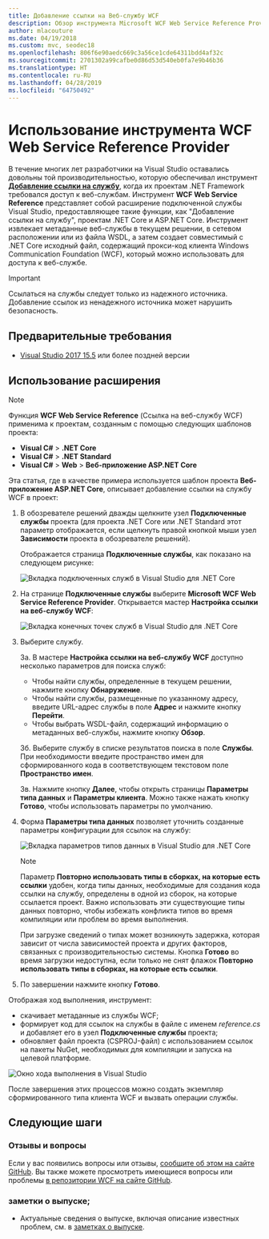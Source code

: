 ```yaml
---
title: Добавление ссылки на Веб-службу WCF
description: Обзор инструмента Microsoft WCF Web Service Reference Provider, который расширяет функциональные возможности проектов .NET Core и ASP.NET Core аналогично функции "Добавление ссылки на службу" для проектов .NET Framework.
author: mlacouture
ms.date: 04/19/2018
ms.custom: mvc, seodec18
ms.openlocfilehash: 806f6e90aedc669c3a56ce1cde64311bdd4af32c
ms.sourcegitcommit: 2701302a99cafbe0d86d53d540eb0fa7e9b46b36
ms.translationtype: HT
ms.contentlocale: ru-RU
ms.lasthandoff: 04/28/2019
ms.locfileid: "64750492"
---
```

# <a name="use-the-wcf-web-service-reference-provider-tool"></a>Использование инструмента WCF Web Service Reference Provider

В течение многих лет разработчики на Visual Studio оставались довольны той производительностью, которую обеспечивал инструмент [**Добавление ссылки на службу**](/visualstudio/data-tools/how-to-add-update-or-remove-a-wcf-data-service-reference), когда их проектам .NET Framework требовался доступ к веб-службам.  Инструмент **WCF Web Service Reference** представляет собой расширение подключенной службы Visual Studio, предоставляющее такие функции, как "Добавление ссылки на службу", проектам .NET Core и ASP.NET Core. Инструмент извлекает метаданные веб-службы в текущем решении, в сетевом расположении или из файла WSDL, а затем создает совместимый с .NET Core исходный файл, содержащий прокси-код клиента Windows Communication Foundation (WCF), который можно использовать для доступа к веб-службе.

> [!IMPORTANT]
> Ссылаться на службы следует только из надежного источника. Добавление ссылок из ненадежного источника может нарушить безопасность.

## <a name="prerequisites"></a>Предварительные требования

* [Visual Studio 2017 15.5](https://aka.ms/vsdownload?utm_source=mscom&utm_campaign=msdocs) или более поздней версии

## <a name="how-to-use-the-extension"></a>Использование расширения

> [!NOTE]
> Функция **WCF Web Service Reference** (Ссылка на веб-службу WCF) применима к проектам, созданным с помощью следующих шаблонов проекта:
> * **Visual C#** > **.NET Core**
> * **Visual C#** > **.NET Standard**
> * **Visual C#** > **Web** > **Веб-приложение ASP.NET Core**

Эта статья, где в качестве примера используется шаблон проекта **Веб-приложение ASP.NET Core**, описывает добавление ссылки на службу WCF в проект:

1. В обозревателе решений дважды щелкните узел **Подключенные службы** проекта (для проекта .NET Core или .NET Standard этот параметр отображается, если щелкнуть правой кнопкой мыши узел **Зависимости** проекта в обозревателе решений).

    Отображается страница **Подключенные службы**, как показано на следующем рисунке:

    ![Вкладка подключенных служб в Visual Studio для .NET Core](./media/wcf-web-service-reference-guide/wcfcs-ConnectedServicesPage.png)

2. На странице **Подключенные службы** выберите **Microsoft WCF Web Service Reference Provider**. Открывается мастер **Настройка ссылки на веб-службу WCF**:

    ![Вкладка конечных точек служб в Visual Studio для .NET Core](./media/wcf-web-service-reference-guide/wcfcs-ServiceEndpointPage.png)

3. Выберите службу.

    3а. В мастере **Настройка ссылки на веб-службу WCF** доступно несколько параметров для поиска служб:

     * Чтобы найти службы, определенные в текущем решении, нажмите кнопку **Обнаружение**.
     * Чтобы найти службы, размещенные по указанному адресу, введите URL-адрес службы в поле **Адрес** и нажмите кнопку **Перейти**.
     * Чтобы выбрать WSDL-файл, содержащий информацию о метаданных веб-службы, нажмите кнопку **Обзор**.

    3б. Выберите службу в списке результатов поиска в поле **Службы**. При необходимости введите пространство имен для сформированного кода в соответствующем текстовом поле **Пространство имен**.

    3в. Нажмите кнопку **Далее**, чтобы открыть страницы **Параметры типа данных** и **Параметры клиента**. Можно также нажать кнопку **Готово**, чтобы использовать параметры по умолчанию.

4. Форма **Параметры типа данных** позволяет уточнить созданные параметры конфигурации для ссылок на службу:

    ![Вкладка параметров типов данных в Visual Studio для .NET Core](./media/wcf-web-service-reference-guide/wcfcs-DataTypesPage.png)

    > [!NOTE]
    > Параметр **Повторно использовать типы в сборках, на которые есть ссылки** удобен, когда типы данных, необходимые для создания кода ссылки на службу, определены в одной из сборок, на которые ссылается проект.  Важно использовать эти существующие типы данных повторно, чтобы избежать конфликта типов во время компиляции или проблем во время выполнения.

    При загрузке сведений о типах может возникнуть задержка, которая зависит от числа зависимостей проекта и других факторов, связанных с производительностью системы. Кнопка **Готово** во время загрузки недоступна, если только не снят флажок **Повторно использовать типы в сборках, на которые есть ссылки**.

5. По завершении нажмите кнопку **Готово**.

Отображая ход выполнения, инструмент:

* скачивает метаданные из службы WCF;
* формирует код для ссылок на службы в файле с именем *reference.cs* и добавляет его в узел **Подключенные службы** проекта;
* обновляет файл проекта (CSPROJ-файл) с использованием ссылок на пакеты NuGet, необходимых для компиляции и запуска на целевой платформе.

![Окно хода выполнения в Visual Studio](./media/wcf-web-service-reference-guide/wcfcs-ProgressWindow.png)

После завершения этих процессов можно создать экземпляр сформированного типа клиента WCF и вызвать операции службы.

## <a name="next-steps"></a>Следующие шаги

### <a name="feedback--questions"></a>Отзывы и вопросы

Если у вас появились вопросы или отзывы, [сообщите об этом на сайте GitHub](https://github.com/dotnet/wcf/issues/new). Вы также можете просмотреть имеющиеся вопросы или проблемы [в репозитории WCF на сайте GitHub](https://github.com/dotnet/wcf/issues?utf8=%E2%9C%93&q=is:issue%20label:tooling).

### <a name="release-notes"></a>заметки о выпуске;

* Актуальные сведения о выпуске, включая описание известных проблем, см. в [заметках о выпуске](https://github.com/dotnet/wcf/blob/master/release-notes/WCF-Web-Service-Reference-notes.md).
